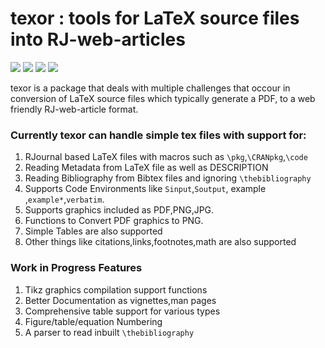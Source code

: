 # texor : tools for LaTeX source files into RJ-web-articles
![](https://img.shields.io/badge/R-%3E=3.6.3-blue?style=for-the-badge&logo=R&logoColor=lightblue)
![](https://img.shields.io/badge/Developemnt-active-green?style=for-the-badge&logo=)
![](https://img.shields.io/badge/R_CMD_check-failing-red?style=for-the-badge)
![](https://img.shields.io/github/issues/Abhi-1U/texor?color=orange&logo=github&logoColor=&style=for-the-badge)

texor is a package that deals with multiple challenges that occour in conversion of LaTeX source files which typically generate a PDF, to a web friendly RJ-web-article format. 

### Currently texor can handle simple tex files with support for:

1. RJournal based LaTeX files with macros such as `\pkg`,`\CRANpkg`,`\code`
2. Reading Metadata from LaTeX file as well as DESCRIPTION
3. Reading Bibliography from Bibtex files and ignoring `\thebibliography`
4. Supports Code Environments like `Sinput`,`Soutput`,	example	,`example*`,`verbatim`.
5. Supports graphics included as PDF,PNG,JPG.
6. Functions to Convert PDF graphics to PNG.
7. Simple Tables are also supported
8. Other things like citations,links,footnotes,math are also supported

### Work in Progress Features

1. Tikz graphics compilation support functions
2. Better Documentation as vignettes,man pages
3. Comprehensive table support for various types
4. Figure/table/equation Numbering
5. A parser to read inbuilt `\thebibliography`

